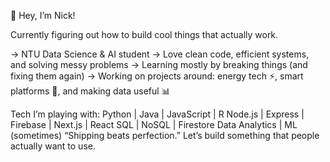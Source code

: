 👋 Hey, I’m Nick!

Currently figuring out how to build cool things that actually work.

→ NTU Data Science & AI student
→ Love clean code, efficient systems, and solving messy problems
→ Learning mostly by breaking things (and fixing them again)
→ Working on projects around: energy tech ⚡, smart platforms 🧠, and making data useful 📊

Tech I’m playing with:
Python | Java | JavaScript | R
Node.js | Express | Firebase | Next.js | React
SQL | NoSQL | Firestore
Data Analytics | ML (sometimes)
“Shipping beats perfection.”
Let’s build something that people actually want to use.
<!---
rednikebottle/rednikebottle is a ✨ special ✨ repository because its `README.md` (this file) appears on your GitHub profile.
You can click the Preview link to take a look at your changes.
--->
